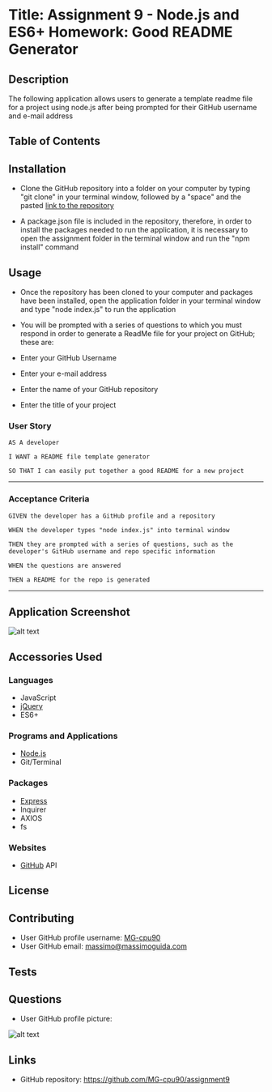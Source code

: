 # Title: Assignment 9 - Node.js and ES6+ Homework: Good README Generator

## Description 
The following application allows users to generate a template readme file for a project using node.js after being prompted for their GitHub username and e-mail address

## Table of Contents


## Installation
* Clone the GitHub repository into a folder on your computer by typing "git clone" in your terminal window, followed by a "space" and the pasted [link to the repository](https://github.com/MG-cpu90/assignment9)

* A package.json file is included in the repository, therefore, in order to install the packages needed to run the application, it is necessary to open the assignment folder in the terminal window and run the "npm install" command


## Usage
* Once the repository has been cloned to your computer and packages have been installed, open the application folder in your terminal window and type "node index.js" to run the application

* You will be prompted with a series of questions to which you must respond in order to generate a ReadMe file for your project on GitHub; these are:

 * Enter your GitHub Username

 * Enter your e-mail address

 * Enter the name of your GitHub repository

 * Enter the title of your project


### User Story
```
AS A developer

I WANT a README file template generator

SO THAT I can easily put together a good README for a new project

```
- - -

### Acceptance Criteria
```
GIVEN the developer has a GitHub profile and a repository

WHEN the developer types "node index.js" into terminal window

THEN they are prompted with a series of questions, such as the developer's GitHub username and repo specific information

WHEN the questions are answered 

THEN a README for the repo is generated
```
- - -

## Application Screenshot

![alt text](https://media.giphy.com/media/XZaEKhpR8sVJa4l8yz/giphy.gif "Assignment 9 GIF")

## Accessories Used
### Languages
* JavaScript
* [jQuery](https://jquery.com/)
* ES6+

### Programs and Applications
* [Node.js](https://nodejs.org/en/)
* Git/Terminal

### Packages
* [Express](https://expressjs.com/)
* Inquirer
* AXIOS
* fs

### Websites
* [GitHub](https://github.com/) API

## License

## Contributing
* User GitHub profile username: [MG-cpu90](https://github.com/MG-cpu90)
* User GitHub email: [massimo@massimoguida.com](mailto:massimo@massimoguida.com)

## Tests

## Questions
* User GitHub profile picture:

![alt text](https://avatars3.githubusercontent.com/u/57803405?v=4 "User GitHub Profile Picture")

## Links
* GitHub repository: https://github.com/MG-cpu90/assignment9